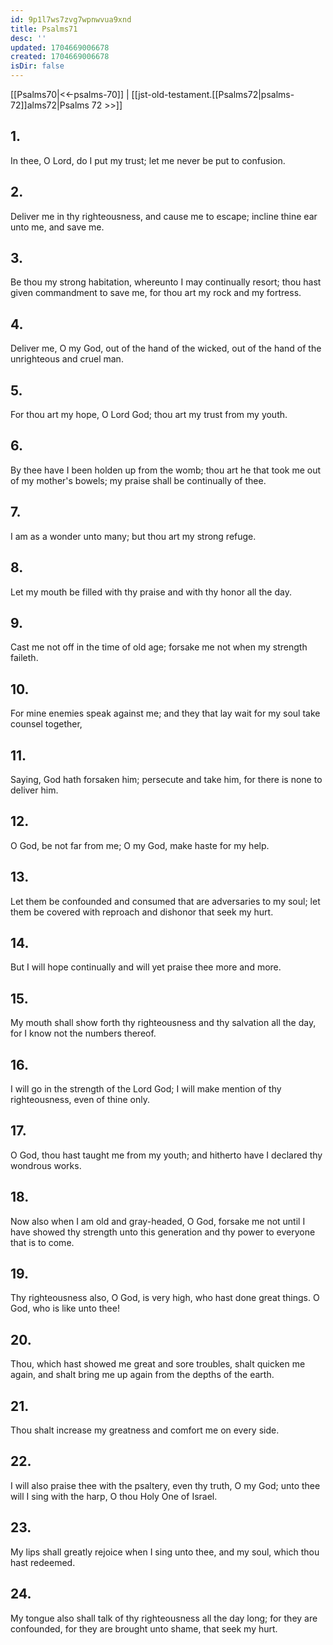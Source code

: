 ```yaml
---
id: 9p1l7ws7zvg7wpnwvua9xnd
title: Psalms71
desc: ''
updated: 1704669006678
created: 1704669006678
isDir: false
---
```

[[Psalms70|<<-psalms-70]] | [[jst-old-testament.[[Psalms72|psalms-72]]alms72|Psalms 72 >>]]
## 1.
In thee, O Lord, do I put my trust; let me never be put to confusion.
## 2.
Deliver me in thy righteousness, and cause me to escape; incline thine ear unto me, and save me.
## 3.
Be thou my strong habitation, whereunto I may continually resort; thou hast given commandment to save me, for thou art my rock and my fortress.
## 4.
Deliver me, O my God, out of the hand of the wicked, out of the hand of the unrighteous and cruel man.
## 5.
For thou art my hope, O Lord God; thou art my trust from my youth.
## 6.
By thee have I been holden up from the womb; thou art he that took me out of my mother\'s bowels; my praise shall be continually of thee.
## 7.
I am as a wonder unto many; but thou art my strong refuge.
## 8.
Let my mouth be filled with thy praise and with thy honor all the day.
## 9.
Cast me not off in the time of old age; forsake me not when my strength faileth.
## 10.
For mine enemies speak against me; and they that lay wait for my soul take counsel together,
## 11.
Saying, God hath forsaken him; persecute and take him, for there is none to deliver him.
## 12.
O God, be not far from me; O my God, make haste for my help.
## 13.
Let them be confounded and consumed that are adversaries to my soul; let them be covered with reproach and dishonor that seek my hurt.
## 14.
But I will hope continually and will yet praise thee more and more.
## 15.
My mouth shall show forth thy righteousness and thy salvation all the day, for I know not the numbers thereof.
## 16.
I will go in the strength of the Lord God; I will make mention of thy righteousness, even of thine only.
## 17.
O God, thou hast taught me from my youth; and hitherto have I declared thy wondrous works.
## 18.
Now also when I am old and gray-headed, O God, forsake me not until I have showed thy strength unto this generation and thy power to everyone that is to come.
## 19.
Thy righteousness also, O God, is very high, who hast done great things. O God, who is like unto thee!
## 20.
Thou, which hast showed me great and sore troubles, shalt quicken me again, and shalt bring me up again from the depths of the earth.
## 21.
Thou shalt increase my greatness and comfort me on every side.
## 22.
I will also praise thee with the psaltery, even thy truth, O my God; unto thee will I sing with the harp, O thou Holy One of Israel.
## 23.
My lips shall greatly rejoice when I sing unto thee, and my soul, which thou hast redeemed.
## 24.
My tongue also shall talk of thy righteousness all the day long; for they are confounded, for they are brought unto shame, that seek my hurt.

